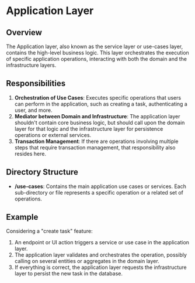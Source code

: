 # Application Layer

## Overview

The Application layer, also known as the service layer or use-cases layer, contains the high-level business logic. This layer orchestrates the execution of specific application operations, interacting with both the domain and the infrastructure layers.

## Responsibilities

1. **Orchestration of Use Cases**: Executes specific operations that users can perform in the application, such as creating a task, authenticating a user, and more.
2. **Mediator between Domain and Infrastructure**: The application layer shouldn't contain core business logic, but should call upon the domain layer for that logic and the infrastructure layer for persistence operations or external services.
3. **Transaction Management**: If there are operations involving multiple steps that require transaction management, that responsibility also resides here.

## Directory Structure

- **/use-cases**: Contains the main application use cases or services. Each sub-directory or file represents a specific operation or a related set of operations.

## Example

Considering a "create task" feature:

1. An endpoint or UI action triggers a service or use case in the application layer.
2. The application layer validates and orchestrates the operation, possibly calling on several entities or aggregates in the domain layer.
3. If everything is correct, the application layer requests the infrastructure layer to persist the new task in the database.
